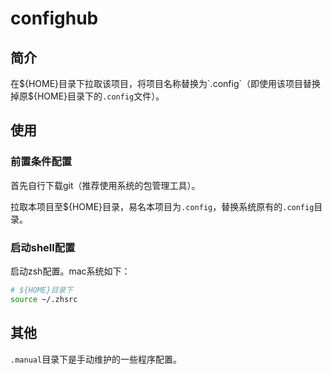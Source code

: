 # confighub

## 简介
在${HOME}目录下拉取该项目，将项目名称替换为`.config`（即使用该项目替换掉原${HOME}目录下的`.config`文件）。



## 使用

### 前置条件配置

首先自行下载git（推荐使用系统的包管理工具）。

拉取本项目至${HOME}目录，易名本项目为`.config`，替换系统原有的`.config`目录。



### 启动shell配置

启动zsh配置。mac系统如下：

```sh
# ${HOME}目录下
source ~/.zhsrc
```



## 其他

`.manual`目录下是手动维护的一些程序配置。
